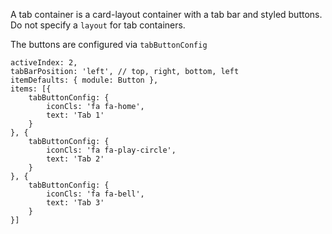 A tab container is a card-layout container with a tab bar and styled buttons.
Do not specify a `layout` for tab containers.

The buttons are configured via `tabButtonConfig`

    activeIndex: 2,
    tabBarPosition: 'left', // top, right, bottom, left
    itemDefaults: { module: Button },
    items: [{
        tabButtonConfig: {
            iconCls: 'fa fa-home',
            text: 'Tab 1'
        }
    }, {
        tabButtonConfig: {
            iconCls: 'fa fa-play-circle',
            text: 'Tab 2'
        }
    }, {
        tabButtonConfig: {
            iconCls: 'fa fa-bell',
            text: 'Tab 3'
        }
    }]
